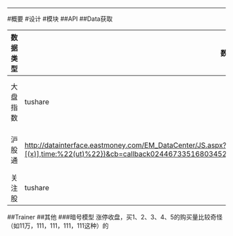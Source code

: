 ﻿***
#概要
#设计
#模块
##API
##Data获取



|数据类型|数据源|粒度|存放路径|
|:-------|------|----|--------|
|大盘指数|tushare|日线、15分钟线|tushare|
|沪股通|http://datainterface.eastmoney.com/EM_DataCenter/JS.aspx?type=DPAB&sty=AHTZJL&js=({data:[(x)],time:%22(ut)%22})&cb=callback02446733516803452&callback=callback02446733516803452&_=1464757205199|日线、15分钟|$ProjectRoot/data/hgtHistory.csv|
|关注股|tushare|日线|略|



##Trainer
##其他
###暗号模型
涨停收盘，买1、2、3、4、5的购买量比较奇怪（如11万，111，111，111，111这种）的